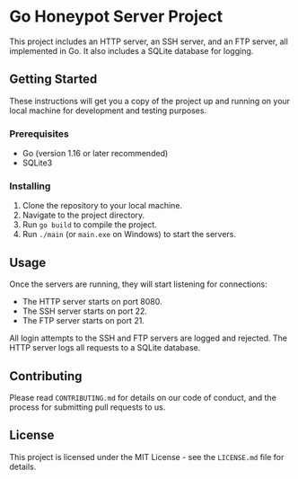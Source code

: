 # Go Honeypot Server Project

This project includes an HTTP server, an SSH server, and an FTP server, all implemented in Go. It also includes a SQLite database for logging.

## Getting Started

These instructions will get you a copy of the project up and running on your local machine for development and testing purposes.

### Prerequisites

- Go (version 1.16 or later recommended)
- SQLite3

### Installing

1. Clone the repository to your local machine.
2. Navigate to the project directory.
3. Run `go build` to compile the project.
4. Run `./main` (or `main.exe` on Windows) to start the servers.

## Usage

Once the servers are running, they will start listening for connections:

- The HTTP server starts on port 8080.
- The SSH server starts on port 22.
- The FTP server starts on port 21.

All login attempts to the SSH and FTP servers are logged and rejected. The HTTP server logs all requests to a SQLite database.

## Contributing

Please read `CONTRIBUTING.md` for details on our code of conduct, and the process for submitting pull requests to us.

## License

This project is licensed under the MIT License - see the `LICENSE.md` file for details.